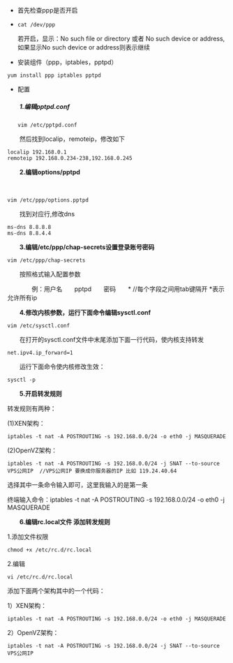 - 首先检查ppp是否开启

- ```
  cat /dev/ppp
  ```

  若开启，显示：No such file or directory 或者 No such device or address,如果显示No such device or address则表示继续

- 安装组件（ppp，iptables，pptpd）

```
yum install ppp iptables pptpd
```

- 配置

 

##### 　　1.编辑pptpd.conf

 

```
　　vim /etc/pptpd.conf
```

　　然后找到localip，remoteip，修改如下

```
localip 192.168.0.1
remoteip 192.168.0.234-238,192.168.0.245
```

 

　　**2.编辑options/pptpd**

　　

```
vim /etc/ppp/options.pptpd
```

　　找到对应行,修改dns

```
ms-dns 8.8.8.8
ms-dns 8.8.4.4
```

 

　　**3.编辑/etc/ppp/chap-secrets设置登录账号密码**

```
vim /etc/ppp/chap-secrets
```

　　按照格式输入配置参数

　　　　例：用户名　　pptpd　　密码　　*        //每个字段之间用tab键隔开  *表示允许所有ip

　　**4.修改内核参数，运行下面命令编辑sysctl.conf**

```
vim /etc/sysctl.conf
```

　　在打开的sysctl.conf文件中末尾添加下面一行代码，使内核支持转发

```
net.ipv4.ip_forward=1
```

　　运行下面命令使内核修改生效：

```
sysctl -p
```

 

　　**5.开启转发规则**

转发规则有两种：

 

(1)XEN架构：

```
iptables -t nat -A POSTROUTING -s 192.168.0.0/24 -o eth0 -j MASQUERADE
```

 

 

(2)OpenVZ架构：

```
iptables -t nat -A POSTROUTING -s 192.168.0.0/24 -j SNAT --to-source VPS公网IP  //VPS公网IP 要换成你服务器的IP 比如 119.24.40.64
```

 

选择其中一条命令输入即可，这里我输入的是第一条

 

终端输入命令：iptables -t nat -A POSTROUTING -s 192.168.0.0/24 -o eth0 -j MASQUERADE

　　**6.编辑rc.local文件 添加转发规则**

1.添加文件权限

```
chmod +x /etc/rc.d/rc.local
```

2.编辑

```
vi /etc/rc.d/rc.local
```

添加下面两个架构其中的一个代码：

1）XEN架构：

```
iptables -t nat -A POSTROUTING -s 192.168.0.0/24 -o eth0 -j MASQUERADE
```

 

 

2）OpenVZ架构：

```
iptables -t nat -A POSTROUTING -s 192.168.0.0/24 -j SNAT --to-source VPS公网IP
```